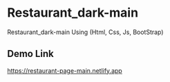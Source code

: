 # Restaurant_dark-main
Restaurant_dark-main Using (Html, Css, Js, BootStrap)
## Demo Link
https://restaurant-page-main.netlify.app
